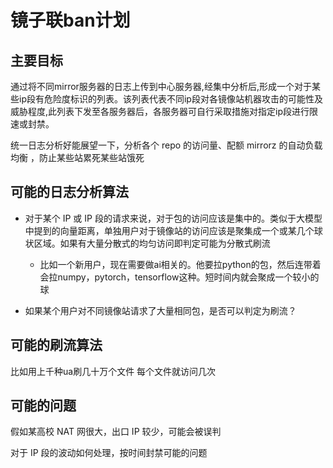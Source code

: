 # 镜子联ban计划

## 主要目标

通过将不同mirror服务器的日志上传到中心服务器,经集中分析后,形成一个对于某些ip段有危险度标识的列表。该列表代表不同ip段对各镜像站机器攻击的可能性及威胁程度,此列表下发至各服务器后，各服务器可自行采取措施对指定ip段进行限速或封禁。

统一日志分析好能展望一下，分析各个 repo 的访问量、配额 mirrorz 的自动负载均衡 ，防止某些站累死某些站饿死


## 可能的日志分析算法

* 对于某个 IP 或 IP 段的请求来说，对于包的访问应该是集中的。类似于大模型中提到的向量距离，单独用户对于镜像站的访问应该是聚集成一个或某几个球状区域。如果有大量分散式的均匀访问即判定可能为分散式刷流

  * 比如一个新用户，现在需要做ai相关的。他要拉python的包，然后连带着会拉numpy，pytorch，tensorflow这种。短时间内就会聚成一个较小的球


* 如果某个用户对不同镜像站请求了大量相同包，是否可以判定为刷流？



## 可能的刷流算法

比如用上千种ua刷几十万个文件 每个文件就访问几次



## 可能的问题

假如某高校 NAT 网很大，出口 IP 较少，可能会被误判

对于 IP 段的波动如何处理，按时间封禁可能的问题